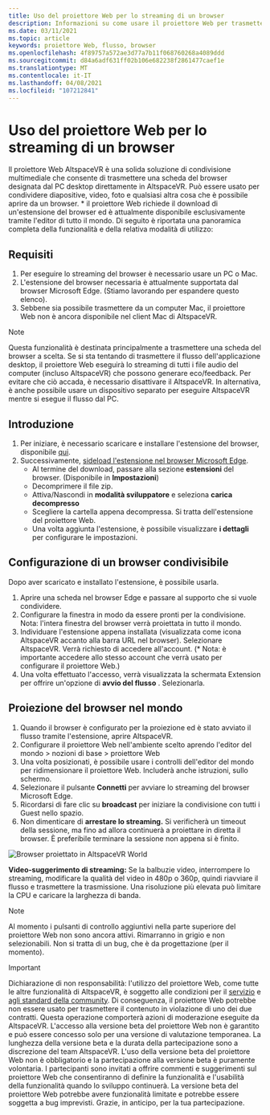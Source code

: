 ```yaml
---
title: Uso del proiettore Web per lo streaming di un browser
description: Informazioni su come usare il proiettore Web per trasmettere contenuto da un browser designato a esperienze AltspaceVR.
ms.date: 03/11/2021
ms.topic: article
keywords: proiettore Web, flusso, browser
ms.openlocfilehash: 4f89757a572ae3d77a7b11f068760268a4089ddd
ms.sourcegitcommit: d84a6adf631ff02b106e682238f2861477caef1e
ms.translationtype: MT
ms.contentlocale: it-IT
ms.lasthandoff: 04/08/2021
ms.locfileid: "107212841"
---
```

# <a name="using-the-web-projector-to-stream-a-browser"></a>Uso del proiettore Web per lo streaming di un browser

Il proiettore Web AltspaceVR è una solida soluzione di condivisione multimediale che consente di trasmettere una scheda del browser designata dal PC desktop direttamente in AltspaceVR. Può essere usato per condividere diapositive, video, foto e qualsiasi altra cosa che è possibile aprire da un browser. * il proiettore Web richiede il download di un'estensione del browser ed è attualmente disponibile esclusivamente tramite l'editor di tutto il mondo. Di seguito è riportata una panoramica completa della funzionalità e della relativa modalità di utilizzo:

## <a name="requirements"></a>Requisiti

1. Per eseguire lo streaming del browser è necessario usare un PC o Mac.
2. L'estensione del browser necessaria è attualmente supportata dal browser Microsoft Edge. (Stiamo lavorando per espandere questo elenco).
3. Sebbene sia possibile trasmettere da un computer Mac, il proiettore Web non è ancora disponibile nel client Mac di AltspaceVR.

> [!NOTE]
> Questa funzionalità è destinata principalmente a trasmettere una scheda del browser a scelta. Se si sta tentando di trasmettere il flusso dell'applicazione desktop, il proiettore Web eseguirà lo streaming di tutti i file audio del computer (incluso AltspaceVR) che possono generare eco/feedback. Per evitare che ciò accada, è necessario disattivare il AltspaceVR. In alternativa, è anche possibile usare un dispositivo separato per eseguire AltspaceVR mentre si esegue il flusso dal PC.

## <a name="getting-started"></a>Introduzione

1. Per iniziare, è necessario scaricare e installare l'estensione del browser, disponibile [qui](https://account.altvr.com/web_projector).
2. Successivamente, [sideload l'estensione nel browser Microsoft Edge](https://docs.microsoft.com/microsoft-edge/extensions-chromium/getting-started/extension-sideloading).
    * Al termine del download, passare alla sezione **estensioni** del browser. (Disponibile in **Impostazioni**)
    * Decomprimere il file zip.
    * Attiva/Nascondi in **modalità sviluppatore** e seleziona **carica decompresso**
    * Scegliere la cartella appena decompressa. Si tratta dell'estensione del proiettore Web.
    * Una volta aggiunta l'estensione, è possibile visualizzare **i dettagli** per configurare le impostazioni.

## <a name="setting-up-a-shareable-browser"></a>Configurazione di un browser condivisibile

Dopo aver scaricato e installato l'estensione, è possibile usarla.

1. Aprire una scheda nel browser Edge e passare al supporto che si vuole condividere.
2. Configurare la finestra in modo da essere pronti per la condivisione. Nota: l'intera finestra del browser verrà proiettata in tutto il mondo.
3. Individuare l'estensione appena installata (visualizzata come icona AltspaceVR accanto alla barra URL nel browser). Selezionare AltspaceVR. Verrà richiesto di accedere all'account. (* Nota: è importante accedere allo stesso account che verrà usato per configurare il proiettore Web.)
4. Una volta effettuato l'accesso, verrà visualizzata la schermata Extension per offrire un'opzione di **avvio del flusso** . Selezionarla.

## <a name="projecting-your-browser-in-world"></a>Proiezione del browser nel mondo

1. Quando il browser è configurato per la proiezione ed è stato avviato il flusso tramite l'estensione, aprire AltspaceVR.
2. Configurare il proiettore Web nell'ambiente scelto aprendo l'editor del mondo > nozioni di base > proiettore Web
3. Una volta posizionati, è possibile usare i controlli dell'editor del mondo per ridimensionare il proiettore Web. Includerà anche istruzioni, sullo schermo.
4. Selezionare il pulsante **Connetti** per avviare lo streaming del browser Microsoft Edge.
5. Ricordarsi di fare clic su **broadcast** per iniziare la condivisione con tutti i Guest nello spazio.
6. Non dimenticare di **arrestare lo streaming.** Si verificherà un timeout della sessione, ma fino ad allora continuerà a proiettare in diretta il browser. È preferibile terminare la sessione non appena si è finito.

![Browser proiettato in AltspaceVR World](images/web-project-img-01.png)

**Video-suggerimento di streaming:** Se la balbuzie video, interrompere lo streaming, modificare la qualità del video in 480p o 360p, quindi riavviare il flusso e trasmettere la trasmissione. Una risoluzione più elevata può limitare la CPU e caricare la larghezza di banda.

> [!NOTE]
> Al momento i pulsanti di controllo aggiuntivi nella parte superiore del proiettore Web non sono ancora attivi. Rimarranno in grigio e non selezionabili. Non si tratta di un bug, che è da progettazione (per il momento).

> [!IMPORTANT]
> Dichiarazione di non responsabilità: l'utilizzo del proiettore Web, come tutte le altre funzionalità di AltspaceVR, è soggetto alle condizioni per il [servizio](../community/terms-of-service.md) e [agli standard della community](../community/community-standards.md). Di conseguenza, il proiettore Web potrebbe non essere usato per trasmettere il contenuto in violazione di uno dei due contratti. Questa operazione comporterà azioni di moderazione eseguite da AltspaceVR. L'accesso alla versione beta del proiettore Web non è garantito e può essere concesso solo per una versione di valutazione temporanea. La lunghezza della versione beta e la durata della partecipazione sono a discrezione del team AltspaceVR. L'uso della versione beta del proiettore Web non è obbligatorio e la partecipazione alla versione beta è puramente volontaria. I partecipanti sono invitati a offrire commenti e suggerimenti sul proiettore Web che consentiranno di definire la funzionalità e l'usabilità della funzionalità quando lo sviluppo continuerà. La versione beta del proiettore Web potrebbe avere funzionalità limitate e potrebbe essere soggetta a bug imprevisti. Grazie, in anticipo, per la tua partecipazione.

